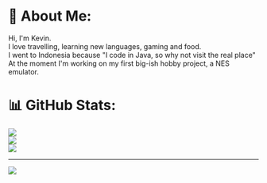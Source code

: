 # 💫 About Me:
Hi, I'm Kevin.<br> I love travelling, learning new languages, gaming and food.<br>
I went to Indonesia because "I code in Java, so why not visit the real place"<br>
At the moment I'm working on my first big-ish hobby project, a NES emulator.


# 📊 GitHub Stats:
![](https://github-readme-stats.vercel.app/api?username=kevin082001&theme=dark&hide_border=false&include_all_commits=true&count_private=true)<br/>
![](https://github-readme-streak-stats.herokuapp.com/?user=kevin082001&theme=dark&hide_border=false)<br/>
![](https://github-readme-stats.vercel.app/api/top-langs/?username=kevin082001&theme=dark&hide_border=false&include_all_commits=true&count_private=true&layout=compact)

---
[![](https://visitcount.itsvg.in/api?id=kevin082001&icon=0&color=0)](https://visitcount.itsvg.in)

<!-- Proudly created with GPRM ( https://gprm.itsvg.in ) -->
